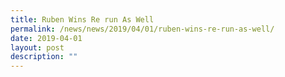 ```yaml
---
title: Ruben Wins Re run As Well
permalink: /news/news/2019/04/01/ruben-wins-re-run-as-well/
date: 2019-04-01
layout: post
description: ""
---
```




